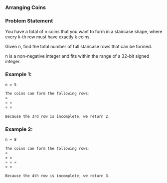 ### Arranging Coins

### Problem Statement
You have a total of n coins that you want to form in a staircase shape, where every k-th row must have exactly k coins.

Given n, find the total number of full staircase rows that can be formed.

n is a non-negative integer and fits within the range of a 32-bit signed integer.

### Example 1:
```bash
n = 5

The coins can form the following rows:
¤
¤ ¤
¤ ¤

Because the 3rd row is incomplete, we return 2.
```

### Example 2:
```bash
n = 8

The coins can form the following rows:
¤
¤ ¤
¤ ¤ ¤
¤ ¤

Because the 4th row is incomplete, we return 3.
```
